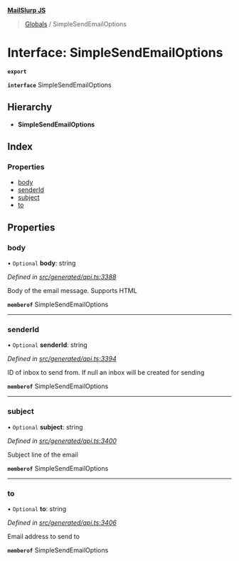 **[MailSlurp JS](../README.md)**

> [Globals](../README.md) / SimpleSendEmailOptions

# Interface: SimpleSendEmailOptions

**`export`** 

**`interface`** SimpleSendEmailOptions

## Hierarchy

* **SimpleSendEmailOptions**

## Index

### Properties

* [body](simplesendemailoptions.md#body)
* [senderId](simplesendemailoptions.md#senderid)
* [subject](simplesendemailoptions.md#subject)
* [to](simplesendemailoptions.md#to)

## Properties

### body

• `Optional` **body**: string

*Defined in [src/generated/api.ts:3388](https://github.com/mailslurp/mailslurp-client/blob/65d1444/src/generated/api.ts#L3388)*

Body of the email message. Supports HTML

**`memberof`** SimpleSendEmailOptions

___

### senderId

• `Optional` **senderId**: string

*Defined in [src/generated/api.ts:3394](https://github.com/mailslurp/mailslurp-client/blob/65d1444/src/generated/api.ts#L3394)*

ID of inbox to send from. If null an inbox will be created for sending

**`memberof`** SimpleSendEmailOptions

___

### subject

• `Optional` **subject**: string

*Defined in [src/generated/api.ts:3400](https://github.com/mailslurp/mailslurp-client/blob/65d1444/src/generated/api.ts#L3400)*

Subject line of the email

**`memberof`** SimpleSendEmailOptions

___

### to

• `Optional` **to**: string

*Defined in [src/generated/api.ts:3406](https://github.com/mailslurp/mailslurp-client/blob/65d1444/src/generated/api.ts#L3406)*

Email address to send to

**`memberof`** SimpleSendEmailOptions
